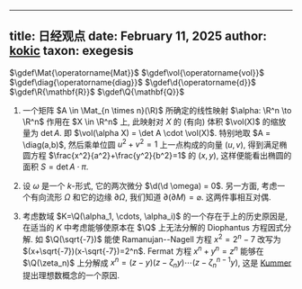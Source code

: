 
---
title: 日经观点
date: February 11, 2025
author: [kokic](/kokic.md)
taxon: exegesis
---

$\gdef\Mat{\operatorname{Mat}}$
$\gdef\vol{\operatorname{vol}}$
$\gdef\diag{\operatorname{diag}}$
$\gdef\d{\operatorname{d}}$
$\gdef\R{\mathbf{R}}$
$\gdef\Q{\mathbf{Q}}$

1. 一个矩阵 $A \in \Mat_{n \times n}(\R)$ 所确定的线性映射 $\alpha: \R^n \to \R^n$ 作用在 $X \in \R^n$ 上, 此映射对 $X$ 的 (有向) 体积 $\vol(X)$ 的缩放量为 $\det A$. 即 $\vol(\alpha X) = \det A \cdot \vol(X)$. 特别地取 $A = \diag(a,b)$, 然后乘单位圆 $u^2+v^2=1$ 上一点构成的向量 $(u,v)$, 得到满足椭圆方程 $\frac{x^2}{a^2}+\frac{y^2}{b^2}=1$ 的 $(x,y)$, 这样便能看出椭圆的面积 $S = \det A \cdot \pi$. 

1. 设 $\omega$ 是一个 $k$-形式, 它的两次微分 $\d(\d \omega) = 0$. 另一方面, 考虑一个有向流形 $\Omega$ 和它的边缘 $\partial \Omega$, 我们知道 $\partial(\partial M) = \varnothing$. 这两件事相互对偶. 

1. 考虑数域 $K=\Q(\alpha_1, \cdots, \alpha_i)$ 的一个存在于上的历史原因是, 在适当的 $K$ 中考虑能够使原本在 $\Q$ 上无法分解的 Diophantus 方程因式分解.  如 $\Q(\sqrt{-7})$ 能使 Ramanujan--Nagell 方程 $x^2=2^n-7$ 改写为 $(x+\sqrt{-7})(x-\sqrt{-7})=2^n$. Fermat 方程 $x^n+y^n=z^n$ 能够在 $\Q(\zeta_n)$ 上分解成 $x^n=(z-y)(z-\zeta_n y) \cdots (z-\zeta_n^{n-1} y)$, 这是 [Kummer](/person/ernst-kummer) 提出理想数概念的一个原因. 
